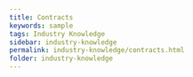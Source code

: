 ```yaml
---
title: Contracts
keywords: sample
tags: Industry Knowledge
sidebar: industry-knowledge
permalink: industry-knowledge/contracts.html
folder: industry-knowledge
---
```

